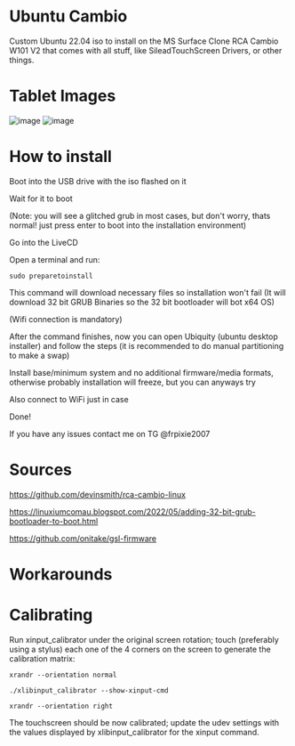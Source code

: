 # Ubuntu Cambio
Custom Ubuntu 22.04 iso to install on the MS Surface Clone RCA Cambio W101 V2 that comes with all stuff, like SileadTouchScreen Drivers, or other things.

# Tablet Images
![image](https://github.com/user-attachments/assets/6e3e5650-c788-470a-9db7-b010d2950200)
![image](https://github.com/user-attachments/assets/9d30671b-f657-4e2f-9591-7af6b86a6cb1)

# How to install

Boot into the USB drive with the iso flashed on it

Wait for it to boot

(Note: you will see a glitched grub in most cases, but don't worry, thats normal! just press enter to boot into the installation environment)

Go into the LiveCD

Open a terminal and run:

```
sudo preparetoinstall
```

This command will download necessary files so installation won't fail (It will download 32 bit GRUB Binaries so the 32 bit bootloader will bot x64 OS)

(Wifi connection is mandatory)

After the command finishes, now you can open Ubiquity (ubuntu desktop installer) and follow the steps (it is recommended to do manual partitioning to make a swap)

Install base/minimum system and no additional firmware/media formats, otherwise probably installation will freeze, but you can anyways try

Also connect to WiFi just in case

Done!

If you have any issues contact me on TG @frpixie2007

# Sources
https://github.com/devinsmith/rca-cambio-linux

https://linuxiumcomau.blogspot.com/2022/05/adding-32-bit-grub-bootloader-to-boot.html

https://github.com/onitake/gsl-firmware

# Workarounds


# Calibrating

Run xinput_calibrator under the original screen rotation; touch (preferably using a stylus) each one of the 4 corners on the screen to generate the calibration matrix:

```
xrandr --orientation normal

./xlibinput_calibrator --show-xinput-cmd

xrandr --orientation right
```

The touchscreen should be now calibrated; update the udev settings with the values displayed by xlibinput_calibrator for the xinput command.

